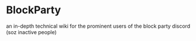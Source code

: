 # BlockParty
an in-depth technical wiki for the prominent users of the block party discord (soz inactive people)
